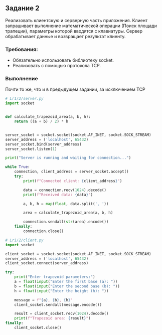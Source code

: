 ## Задание 2

Реализовать клиентскую и серверную часть приложения. Клиент запрашивает выполнение математической операции (Поиск площади трапеции), параметры которой вводятся с клавиатуры. Сервер обрабатывает данные и возвращает результат клиенту.

### Требования:

 - Обязательно использовать библиотеку socket.
 - Реализовать с помощью протокола TCP.

### Выполнение

Почти то же, что и в предыдущем задании, за исключением TCP

```python
# Lr1/2/server.py
import socket


def calculate_trapezoid_area(a, b, h):
    return ((a + b) / 2) * h


server_socket = socket.socket(socket.AF_INET, socket.SOCK_STREAM)
server_address = ('localhost', 65432)
server_socket.bind(server_address)
server_socket.listen(1)

print("Server is running and waiting for connection...")

while True:
    connection, client_address = server_socket.accept()
    try:
        print(f"Connected client: {client_address}")

        data = connection.recv(1024).decode()
        print(f"Received data: {data}")

        a, b, h = map(float, data.split(', '))

        area = calculate_trapezoid_area(a, b, h)

        connection.sendall(str(area).encode())
    finally:
        connection.close()
```


```python
# Lr1/2/client.py
import socket

client_socket = socket.socket(socket.AF_INET, socket.SOCK_STREAM)
server_address = ('localhost', 65432)
client_socket.connect(server_address)

try:
    print("Enter trapezoid parameters:")
    a = float(input("Enter the first base (a): "))
    b = float(input("Enter the second base (b): "))
    h = float(input("Enter the height (h): "))

    message = f"{a}, {b}, {h}"
    client_socket.sendall(message.encode())

    result = client_socket.recv(1024).decode()
    print(f"Trapezoid area: {result}")
finally:
    client_socket.close()
```